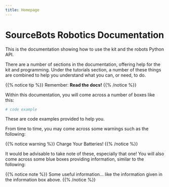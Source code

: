 ```yaml
---
title: Homepage
---
```


# SourceBots Robotics Documentation
This is the documentation showing how to use the kit and the robots Python API.

There are a number of sections in the documentation, offering help for the kit and programming. Under the tutorials section, a number of these things are combined to help you understand what you can, or need, to do.

{{% notice tip %}}
Remember: **Read the docs!**
{{% /notice %}}

Within this documentation, you will come across a number of boxes like this:

```python
# code example
```

These are code examples provided to help you.

From time to time, you may come across some warnings such as the following:

{{% notice warning %}}
Charge Your Batteries!
{{% /notice %}}

It would be advisable to take note of these, especially that one! You will also come across some blue boxes providing information, similar to the following:

{{% notice note %}}
Some useful information... like the information given in the information box above.
{{% /notice %}}
